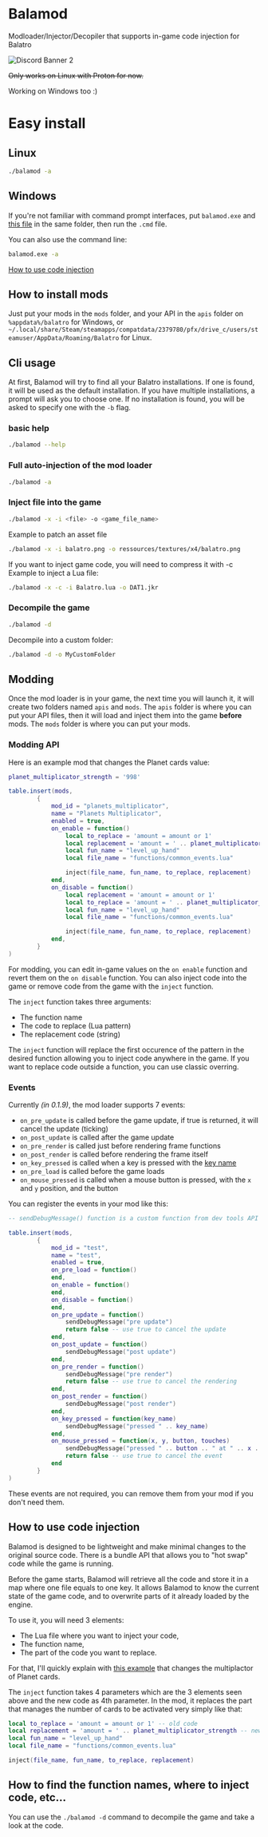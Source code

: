 # Balamod

Modloader/Injector/Decopiler that supports in-game code injection for Balatro

![Discord Banner 2](https://discordapp.com/api/guilds/1185706070656688128/widget.png?style=banner2)

~~Only works on Linux with Proton for now.~~
  
Working on Windows too :)

# Easy install 
## Linux
```bash
./balamod -a
```
## Windows
If you're not familiar with command prompt interfaces, put `balamod.exe` and [this file](https://github.com/UwUDev/balamod/blob/master/One%20click%20install.cmd) in the same folder, then run the `.cmd` file.

You can also use the command line:

```cmd
balamod.exe -a
```

[How to use code injection](#how-to-use-code-injection)

## How to install mods

Just put your mods in the `mods` folder, and your API in the `apis` folder on `%appdata%/balatro` for Windows, or `~/.local/share/Steam/steamapps/compatdata/2379780/pfx/drive_c/users/steamuser/AppData/Roaming/Balatro` for Linux.

## Cli usage

At first, Balamod will try to find all your Balatro installations.
If one is found, it will be used as the default installation.
If you have multiple installations, a prompt will ask you to choose one.
If no installation is found, you will be asked to specify one with the `-b` flag.

### basic help
```bash
./balamod --help
```

### Full auto-injection of the mod loader
```bash
./balamod -a
```

### Inject file into the game
```bash
./balamod -x -i <file> -o <game_file_name>
```
Example to patch an asset file
```bash
./balamod -x -i balatro.png -o ressources/textures/x4/balatro.png
```
If you want to inject game code, you will need to compress it with -c
Example to inject a Lua file:
```bash
./balamod -x -c -i Balatro.lua -o DAT1.jkr
```

### Decompile the game
```bash
./balamod -d
```

Decompile into a custom folder:
```bash
./balamod -d -o MyCustomFolder
```


## Modding
Once the mod loader is in your game, the next time you will launch it, it will create two folders named `apis` and `mods`.
The `apis` folder is where you can put your API files, then it will load and inject them into the game **before** mods.
The `mods` folder is where you can put your mods.

### Modding API
Here is an example mod that changes the Planet cards value:
```lua
planet_multiplicator_strength = '998'

table.insert(mods,
        {
            mod_id = "planets_multiplicator",
            name = "Planets Multiplicator",
            enabled = true,
            on_enable = function()
                local to_replace = 'amount = amount or 1'
                local replacement = 'amount = ' .. planet_multiplicator_strength
                local fun_name = "level_up_hand"
                local file_name = "functions/common_events.lua"

                inject(file_name, fun_name, to_replace, replacement)
            end,
            on_disable = function()
                local replacement = 'amount = amount or 1'
                local to_replace = 'amount = ' .. planet_multiplicator_strength
                local fun_name = "level_up_hand"
                local file_name = "functions/common_events.lua"

                inject(file_name, fun_name, to_replace, replacement)
            end,
        }
)
```

For modding, you can edit in-game values on the `on enable` function and revert them on the `on disable` function.
You can also inject code into the game or remove code from the game with the `inject` function.

The `inject` function takes three arguments:
- The function name
- The code to replace (Lua pattern)
- The replacement code (string)

The `inject` function will replace the first occurence of the pattern in the desired function allowing you to inject code anywhere in the game.
If you want to replace code outside a function, you can use classic overring.

### Events
Currently *(in 0.1.9)*, the mod loader supports 7 events:
- `on_pre_update` is called before the game update, if true is returned, it will cancel the update (ticking)
- `on_post_update` is called after the game update
- `on_pre_render` is called just before rendering frame functions
- `on_post_render` is called before rendering the frame itself
- `on_key_pressed` is called when a key is pressed with the [key name](https://love2d.org/wiki/KeyConstant)
- `on_pre_load` is called before the game loads
- `on_mouse_pressed` is called when a mouse button is pressed, with the `x` and `y` position, and the button

You can register the events in your mod like this:
```lua
-- sendDebugMessage() function is a custom function from dev tools API

table.insert(mods,
        {
            mod_id = "test",
            name = "test",
            enabled = true,
            on_pre_load = function()
            end,
            on_enable = function()
            end,
            on_disable = function()
            end,
            on_pre_update = function()
                sendDebugMessage("pre update")
                return false -- use true to cancel the update
            end,
            on_post_update = function()
                sendDebugMessage("post update")
            end,
            on_pre_render = function()
                sendDebugMessage("pre render") 
                return false -- use true to cancel the rendering
            end,
            on_post_render = function()
                sendDebugMessage("post render")
            end,
            on_key_pressed = function(key_name)
                sendDebugMessage("pressed " .. key_name)
            end,
            on_mouse_pressed = function(x, y, button, touches)
                sendDebugMessage("pressed " .. button .. " at " .. x .. " " .. y)
                return false -- use true to cancel the event
            end
        }
)
```

These events are not required, you can remove them from your mod if you don't need them.

## How to use code injection

Balamod is designed to be lightweight and make minimal changes to the original source code. There is a bundle API that allows you to "hot swap" code while the game is running.

Before the game starts, Balamod will retrieve all the code and store it in a map where one file equals to one key. It allows Balamod to know the current state of the game code, and to overwrite parts of it already loaded by the engine.

To use it, you will need 3 elements:
- The Lua file where you want to inject your code,
- The function name,
- The part of the code you want to replace.

For that, I'll quickly explain with [this example](#modding-api) that changes the multiplactor of Planet cards.

The `inject` function takes 4 parameters which are the 3 elements seen above and the new code as 4th parameter. In the mod, it replaces the part that manages the number of cards to be activated very simply like that:
```lua
local to_replace = 'amount = amount or 1' -- old code
local replacement = 'amount = ' .. planet_multiplicator_strength -- new code
local fun_name = "level_up_hand"
local file_name = "functions/common_events.lua"

inject(file_name, fun_name, to_replace, replacement)
```

## How to find the function names, where to inject code, etc...
You can use the `./balamod -d` command to decompile the game and take a look at the code.
